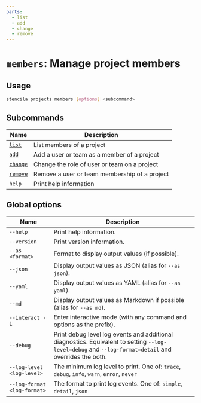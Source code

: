```yaml
---
parts:
  - list
  - add
  - change
  - remove
---
```


<!-- Generated from doc comments in Rust. Do not edit. -->

# `members`: Manage project members

## Usage

```sh
stencila projects members [options] <subcommand>
```

## Subcommands

| Name               | Description                                   |
| ------------------ | --------------------------------------------- |
| [`list`](list)     | List members of a project                     |
| [`add`](add)       | Add a user or team as a member of a project   |
| [`change`](change) | Change the role of user or team on a project  |
| [`remove`](remove) | Remove a user or team membership of a project |
| `help`             | Print help information                        |

## Global options

| Name                        | Description                                                                                                                                          |
| --------------------------- | ---------------------------------------------------------------------------------------------------------------------------------------------------- |
| `--help`                    | Print help information.                                                                                                                              |
| `--version`                 | Print version information.                                                                                                                           |
| `--as <format>`             | Format to display output values (if possible).                                                                                                       |
| `--json`                    | Display output values as JSON (alias for `--as json`).                                                                                               |
| `--yaml`                    | Display output values as YAML (alias for `--as yaml`).                                                                                               |
| `--md`                      | Display output values as Markdown if possible (alias for `--as md`).                                                                                 |
| `--interact -i`             | Enter interactive mode (with any command and options as the prefix).                                                                                 |
| `--debug`                   | Print debug level log events and additional diagnostics. Equivalent to setting `--log-level=debug` and `--log-format=detail` and overrides the both. |
| `--log-level <log-level>`   | The minimum log level to print. One of: `trace`, `debug`, `info`, `warn`, `error`, `never`                                                           |
| `--log-format <log-format>` | The format to print log events. One of: `simple`, `detail`, `json`                                                                                   |
